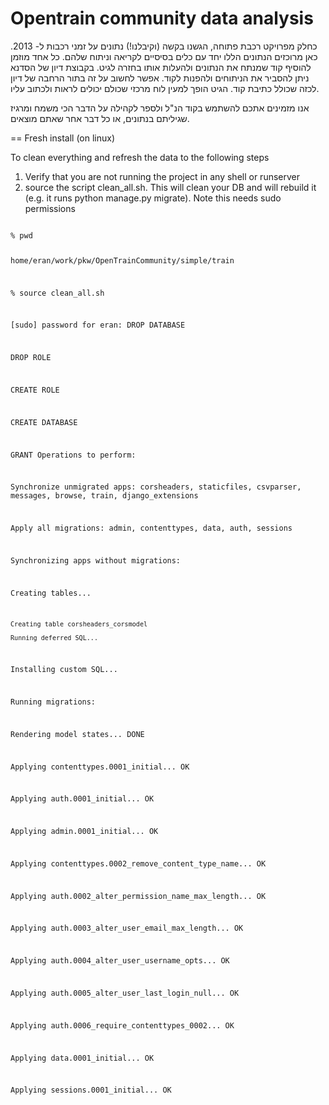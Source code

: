 Opentrain community data analysis
========================================================================

כחלק מפרויקט רכבת פתוחה, הגשנו בקשה (וקיבלנו!) נתונים על זמני רכבות ל- 2013.
כאן מרוכזים הנתונים הללו יחד עם כלים בסיסיים לקריאה וניתוח שלהם. כל אחד מוזמן להוסיף קוד שמנתח את הנתונים ולהעלות אותו בחזרה לגיט. בקבוצת דיון של הסדנא ניתן להסביר את הניתוחים ולהפנות לקוד. אפשר לחשוב על זה בתור הרחבה של דיון לכזה שכולל כתיבת קוד. הגיט הופך למעין לוח מרכזי שכולם יכולים לראות ולכתוב עליו.

אנו מזמינים אתכם להשתמש בקוד הנ"ל ולספר לקהילה על הדבר הכי משמח ומרגיז שגיליתם בנתונים, או כל דבר אחר שאתם מוצאים.


== Fresh install (on linux)

To clean everything and refresh the data to the following steps

1. Verify that you are not running the project in any shell or runserver
2. source the script clean_all.sh. This will clean your DB and will rebuild it (e.g. it runs python manage.py migrate). Note this needs sudo permissions
<code>
% pwd

home/eran/work/pkw/OpenTrainCommunity/simple/train

% source clean_all.sh

[sudo] password for eran: 
DROP DATABASE

DROP ROLE

CREATE ROLE

CREATE DATABASE

GRANT
Operations to perform:

  Synchronize unmigrated apps: corsheaders, staticfiles, csvparser, messages, browse, train, django_extensions
  
  Apply all migrations: admin, contenttypes, data, auth, sessions

Synchronizing apps without migrations:

  Creating tables...

    Creating table corsheaders_corsmodel

    Running deferred SQL...

  Installing custom SQL...

Running migrations:

  Rendering model states... DONE

  Applying contenttypes.0001_initial... OK

  Applying auth.0001_initial... OK

  Applying admin.0001_initial... OK

  Applying contenttypes.0002_remove_content_type_name... OK

  Applying auth.0002_alter_permission_name_max_length... OK

  Applying auth.0003_alter_user_email_max_length... OK

  Applying auth.0004_alter_user_username_opts... OK

  Applying auth.0005_alter_user_last_login_null... OK

  Applying auth.0006_require_contenttypes_0002... OK

  Applying data.0001_initial... OK

  Applying sessions.0001_initial... OK

<code>

